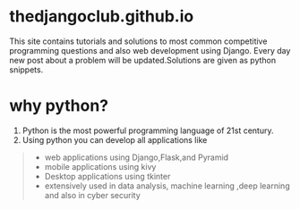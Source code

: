 # thedjangoclub.github.io

  This site contains tutorials and solutions to most common competitive programming questions and also web development using Django.
  Every day new post about a problem will be updated.Solutions are 
  given as python snippets.
  
  
# why python?

  1. Python is the most powerful programming language of 21st century.
  2. Using python you can develop all applications like
  > * web applications using Django,Flask,and Pyramid
  > * mobile applications using kivy
  > * Desktop applications using tkinter
  > * extensively used in data analysis, machine learning ,deep learning and also in cyber security 
  
  
